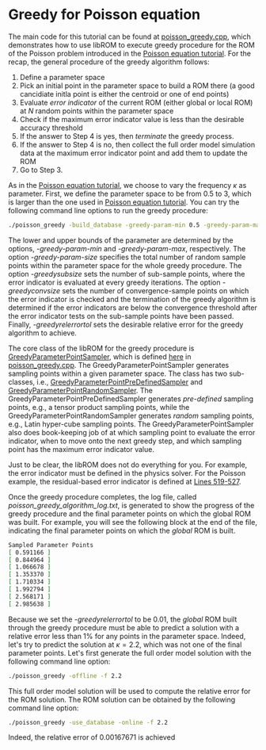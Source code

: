 <script type="text/x-mathjax-config">
  MathJax.Hub.Config({tex2jax: {inlineMath: [['$','$']]}});
</script>
<script type="text/javascript"
  src="//cdn.mathjax.org/mathjax/latest/MathJax.js?config=TeX-AMS-MML_HTMLorMML">
</script>

# Greedy for Poisson equation

The main code for this tutorial can be found at
[poisson_greedy.cpp](https://github.com/LLNL/libROM/blob/master/examples/poisson_greedy.cpp),
which demonstrates how to use libROM to execute greedy procedure for the ROM of
the Poisson problem introduced in the [Poisson equation tutorial](poisson.md).
For the recap, the general procedure of the greedy algorithm follows:

  1. Define a parameter space 
  2. Pick an initial point in the parameter space to build a ROM there (a good
     cancidiate initla point is either the centroid or one of end points)
  3. Evaluate *error indicator* of the current ROM (either global or local ROM)
     at $N$ random points within the parameter space
  4. Check if the maximum error indicator value is less than the desirable
     accuracy threshold
  5. If the answer to Step 4 is yes, then *terminate* the greedy process.
  6. If the answer to Step 4 is no, then collect the full order model
     simulation data at the maximum error indicator point and add them to
     update the ROM
  7. Go to Step 3. 

As in the [Poisson equation tutorial](poisson.md), we choose to vary the
frequency $\kappa$ as parameter. First, we define the parameter space to be
from $0.5$ to $3$, which is larger than the one used in [Poisson equation
tutorial](poisson.md). You can try the following command line options to run
the greedy procedure:

```sh
./poisson_greedy -build_database -greedy-param-min 0.5 -greedy-param-max 3 -greedy-param-size 40 -greedysubsize 10 -greedyconvsize 20 -greedyrelerrortol 0.01
```

The lower and upper bounds of the parameter are determined by the options,
*-greedy-param-min* and *-greedy-param-max*, respectively. The option
*-greedy-param-size* specifies the total number of random sample points within
the parameter space for the whole greedy procedure.  The option
*-greedysubsize* sets the number of sub-sample points, where the error
indicator is evaluated at every greedy iterations.  The option
*-greedyconvsize* sets the number of convergence-sample points on which the
error indicator is checked and the termination of the greedy algorithm is
determined if the error indicators are below the convergence threshold after
the error indicator tests on the sub-sample points have been passed.  Finally,
*-greedyrelerrortol* sets the desirable relative error for the greedy algorithm
to achieve.

The core class of the libROM for the greedy procedure is [
GreedyParameterPointSampler](http://software.llnl.gov/libROM/html/class_c_a_r_o_m_1_1_greedy_parameter_point_sampler.html),
which is defined
[here](https://github.com/LLNL/libROM/blob/e25d04d7af2b834b48f5b0147585dcecd38a0f44/examples/poisson_greedy.cpp#L122)
in
[poisson_greedy.cpp](https://github.com/LLNL/libROM/blob/master/examples/poisson_greedy.cpp).
The GreedyParameterPointSampler generates sampling points within a given
parameter space. 
The class has two sub-classes, i.e.,
[GreedyParameterPointPreDefinedSampler](http://software.llnl.gov/libROM/html/class_c_a_r_o_m_1_1_greedy_parameter_point_pre_defined_sampler.html)
and
[GreedyParameterPointRandomSampler](http://software.llnl.gov/libROM/html/class_c_a_r_o_m_1_1_greedy_parameter_point_random_sampler.html).
The GreedyParameterPointPreDefinedSampler generates *pre-defined* sampling
points, e.g., a tensor product sampling points, while the
GreedyParameterPointRandomSampler generates *random* sampling points, e.g.,
Latin hyper-cube sampling points. The GreedyParameterPointSampler also does
book-keeping job of at which sampling point to evaluate the error indicator,
when to move onto the next greedy step, and which sampling point has the
maximum error indicator value. 

Just to be clear, the libROM does not do everything for you.  For example, the
error indicator must be defined in the physics solver. For the Poisson example,
the residual-based error indicator is defined at [Lines
519-527](https://github.com/LLNL/libROM/blob/e25d04d7af2b834b48f5b0147585dcecd38a0f44/examples/poisson_greedy.cpp#L519). 

Once the greedy procedure completes, the log file, called
*poisson_greedy_algorithm_log.txt*, is generated to show the progress of the
greedy procedure and the final parameter points on which the global ROM was
built. For example, you will see the following block at the end of the file,
indicating the final parameter points on which the *global* ROM is built.

```sh
Sampled Parameter Points
[ 0.591166 ]
[ 0.844964 ]
[ 1.066678 ]
[ 1.353370 ]
[ 1.710334 ]
[ 1.992794 ]
[ 2.568171 ]
[ 2.985638 ]
```

Because we set the *-greedyrelerrortol* to be 0.01, the *global* ROM built
through the greedy procedure must be able to predict a solution with a relative
error less than 1$\%$ for any points in the parameter space. Indeed, let's try
to predict the solution at $\kappa = 2.2$, which was not one of the final
parameter points. Let's first generate the full order model solution with the
following command line option:

```sh
./poisson_greedy -offline -f 2.2
```

This full order model solution will be used to compute the relative error for
the ROM solution. The ROM solution can be obtained by the following command
line option:

```sh
./poisson_greedy -use_database -online -f 2.2
```

Indeed, the relative error of 0.00167671 is achieved 


